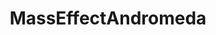 ---
title: MassEffectAndromeda
crosslinks:
- masseffect
- livven
- MECoOp
- youtubefactsbot
- tmsbmeta
- youtubot
- MEandromeda
- Gamingcirclejerk
- ShareYourRyders
- splatoon
- titanfall
- FreeKarma4You
- AskReddit
- lewronggeneration
- videogamedunkey
- Netrunner
- EndlessWar
- PositiveGames
- u_imguralbumbot
- PS4
---